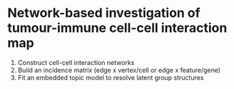 # Network-based investigation of tumour-immune cell-cell interaction map

1. Construct cell-cell interaction networks
2. Build an incidence matrix (edge x vertex/cell or edge x feature/gene)
3. Fit an embedded topic model to resolve latent group structures

